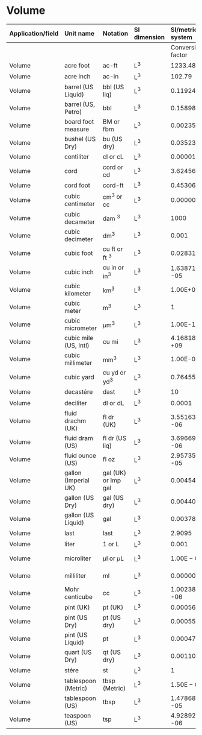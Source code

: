 # Volume

| Application/field | Unit name | Notation | SI dimension | SI/metric system |  | English/US system |  |
| :--- | :--- | :--- | :--- | :--- | :--- | :--- | :--- |
|  |  |  |  | Conversion factor | Unit | Conversion factor | Unit |
| Volume | acre foot | ac-ft | $\mathrm{L}^{3}$ | 1233.48 | $\mathrm{m}^{3}$ | 43,560 | $\mathrm{ft}^{3}$ |
| Volume | acre inch | ac-in | $\mathrm{L}^{3}$ | 102.79 | $\mathrm{m}^{3}$ | 3630.0 | $\mathrm{ft}^{3}$ |
| Volume | barrel (US Liquid) | bbl (US liq) | $\mathrm{L}^{3}$ | 0.1192405 | $\mathrm{m}^{3}$ | 4.2109 | $\mathrm{ft}^{3}$ |
| Volume | barrel (US, Petro) | bbl | $\mathrm{L}^{3}$ | 0.158987 | $\mathrm{m}^{3}$ | 5.6146 | $\mathrm{ft}^{3}$ |
| Volume | board foot measure | BM or fbm | $\mathrm{L}^{3}$ | 0.00235974 | $\mathrm{m}^{3}$ | 0.083334 | $\mathrm{ft}^{3}$ |
| Volume | bushel (US Dry) | bu (US dry) | $\mathrm{L}^{3}$ | 0.0352391 | $\mathrm{m}^{3}$ | 1.2445 | $\mathrm{ft}^{3}$ |
| Volume | centiliter | cl or cL | $\mathrm{L}^{3}$ | 0.00001 | $\mathrm{m}^{3}$ | 0.00035315 | $\mathrm{ft}^{3}$ |
| Volume | cord | cord or cd | $\mathrm{L}^{3}$ | 3.62456 | $\mathrm{m}^{3}$ | 128.00 | $\mathrm{ft}^{3}$ |
| Volume | cord foot | cord-ft | $\mathrm{L}^{3}$ | 0.4530695 | $\mathrm{m}^{3}$ | 16.000 | $\mathrm{ft}^{3}$ |
| Volume | cubic centimeter | $\mathrm{cm}^{3}$ or cc | $\mathrm{L}^{3}$ | 0.000001 | $\mathrm{m}^{3}$ | 3.5315E-05 | $\mathrm{ft}^{3}$ |
| Volume | cubic decameter | dam ${ }^{3}$ | $\mathrm{L}^{3}$ | 1000 | $\mathrm{m}^{3}$ | 35314.7 | $\mathrm{ft}^{3}$ |
| Volume | cubic decimeter | $\mathrm{dm}^{3}$ | $\mathrm{L}^{3}$ | 0.001 | $\mathrm{m}^{3}$ | 0.035315 | $\mathrm{ft}^{3}$ |
| Volume | cubic foot | cu ft or ft ${ }^{3}$ | $\mathrm{L}^{3}$ | 0.0283168 | $\mathrm{m}^{3}$ | 1 | $\mathrm{ft}^{3}$ |
| Volume | cubic inch | cu in or $\mathrm{in}^{3}$ | $\mathrm{L}^{3}$ | 1.63871E -05 | $\mathrm{m}^{3}$ | 0.00057871 | $\mathrm{ft}^{3}$ |
| Volume | cubic kilometer | $\mathrm{km}^{3}$ | $\mathrm{L}^{3}$ | 1.00E+09 | $\mathrm{m}^{3}$ | $3.5315 \mathrm{E}+10$ | $\mathrm{ft}^{3}$ |
| Volume | cubic meter | $\mathrm{m}^{3}$ | $\mathrm{L}^{3}$ | 1 | $\mathrm{m}^{3}$ | 35.315 | $\mathrm{ft}^{3}$ |
| Volume | cubic micrometer | $\mu \mathrm{m}^{3}$ | $\mathrm{L}^{3}$ | 1.00E-18 | $\mathrm{m}^{3}$ | $3.5315 \mathrm{E}-17$ | $\mathrm{ft}^{3}$ |
| Volume | cubic mile (US, Intl) | cu mi | $\mathrm{L}^{3}$ | 4.16818E +09 | $\mathrm{m}^{3}$ | $1.4720 \mathrm{E}+11$ | $\mathrm{ft}^{3}$ |
| Volume | cubic millimeter | $\mathrm{mm}^{3}$ | $\mathrm{L}^{3}$ | 1.00E-09 | $\mathrm{m}^{3}$ | 3.5315E-08 | $\mathrm{ft}^{3}$ |
| Volume | cubic yard | cu yd or $\mathrm{yd}^{3}$ | $\mathrm{L}^{3}$ | 0.7645549 | $\mathrm{m}^{3}$ | 27.000 | $\mathrm{ft}^{3}$ |
| Volume | decastére | dast | $\mathrm{L}^{3}$ | 10 | $\mathrm{m}^{3}$ | 353.15 | $\mathrm{ft}^{3}$ |
| Volume | deciliter | dl or dL | $\mathrm{L}^{3}$ | 0.0001 | $\mathrm{m}^{3}$ | 0.0035315 | $\mathrm{ft}^{3}$ |
| Volume | fluid drachm (UK) | fl dr (UK) | $\mathrm{L}^{3}$ | 3.55163E -06 | $\mathrm{m}^{3}$ | 0.00012542 | $\mathrm{ft}^{3}$ |
| Volume | fluid dram (US) | fl dr (US liq) | $\mathrm{L}^{3}$ | 3.69669E -06 | $\mathrm{m}^{3}$ | 0.00013055 | $\mathrm{ft}^{3}$ |
| Volume | fluid ounce (US) | fl oz | $\mathrm{L}^{3}$ | 2.95735E -05 | $\mathrm{m}^{3}$ | 0.0010444 | $\mathrm{ft}^{3}$ |
| Volume | gallon (Imperial UK) | gal (UK) or Imp gal | $\mathrm{L}^{3}$ | 0.00454609 | $\mathrm{m}^{3}$ | 0.16054 | $\mathrm{ft}^{3}$ |
| Volume | gallon (US Dry) | gal (US dry) | $\mathrm{L}^{3}$ | 0.004404884 | $\mathrm{m}^{3}$ | 0.15556 | $\mathrm{ft}^{3}$ |
| Volume | gallon (US Liquid) | gal | $\mathrm{L}^{3}$ | 0.003785412 | $\mathrm{m}^{3}$ | 0.13368 | $\mathrm{ft}^{3}$ |
| Volume | last | last | $\mathrm{L}^{3}$ | 2.9095 | $\mathrm{m}^{3}$ | 102.75 | $\mathrm{ft}^{3}$ |
| Volume | liter | 1 or L | $\mathrm{L}^{3}$ | 0.001 | $\mathrm{m}^{3}$ | 0.035315 | $\mathrm{ft}^{3}$ |
| Volume | microliter | $\mu \mathrm{l}$ or $\mu \mathrm{L}$ | $\mathrm{L}^{3}$ | $1.00 \mathrm{E}-09$ | $\mathrm{m}^{3}$ | $3.5315 \mathrm{E}-08$ | $\mathrm{ft}^{3}$ |
| Volume | milliliter | ml | $\mathrm{L}^{3}$ | 0.000001 | $\mathrm{m}^{3}$ | $3.5315 \mathrm{E}-05$ | $\mathrm{ft}^{3}$ |
| Volume | Mohr centicube | cc | $\mathrm{L}^{3}$ | 1.00238E -06 | $\mathrm{m}^{3}$ | 3.5399E-05 | $\mathrm{ft}^{3}$ |
| Volume | pint (UK) | pt (UK) | $\mathrm{L}^{3}$ | 0.000568262 | $\mathrm{m}^{3}$ | 0.020068 | $\mathrm{ft}^{3}$ |
| Volume | pint (US Dry) | pt (US dry) | $\mathrm{L}^{3}$ | 0.000550611 | $\mathrm{m}^{3}$ | 0.019445 | $\mathrm{ft}^{3}$ |
| Volume | pint (US Liquid) | pt | $\mathrm{L}^{3}$ | 0.000473176 | $\mathrm{m}^{3}$ | 0.016710 | $\mathrm{ft}^{3}$ |
| Volume | quart (US Dry) | qt (US dry) | $\mathrm{L}^{3}$ | 0.00110122 | $\mathrm{m}^{3}$ | 0.038889 | $\mathrm{ft}^{3}$ |
| Volume | stére | st | $\mathrm{L}^{3}$ | 1 | $\mathrm{m}^{3}$ | 35.315 | $\mathrm{ft}^{3}$ |
| Volume | tablespoon (Metric) | tbsp (Metric) | $\mathrm{L}^{3}$ | $1.50 \mathrm{E}-05$ | $\mathrm{m}^{3}$ | 0.00052972 | $\mathrm{ft}^{3}$ |
| Volume | tablespoon (US) | tbsp | $\mathrm{L}^{3}$ | 1.47868E -05 | $\mathrm{m}^{3}$ | 0.00052219 | $\mathrm{ft}^{3}$ |
| Volume | teaspoon (US) | tsp | $\mathrm{L}^{3}$ | 4.92892E -06 | $\mathrm{m}^{3}$ | 0.00017406 | $\mathrm{ft}^{3}$ |
